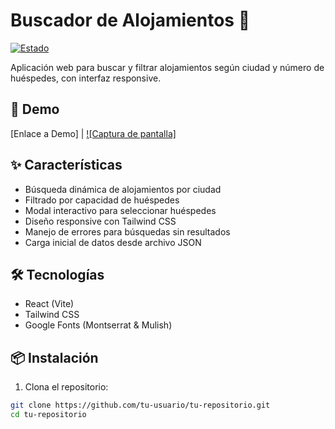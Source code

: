 # Buscador de Alojamientos 🏡

[![Estado](https://img.shields.io/badge/estado-%F0%9F%94%A5__activod-green.svg)](https://github.com/tu-usuario/tu-repositorio)

Aplicación web para buscar y filtrar alojamientos según ciudad y número de huéspedes, con interfaz responsive.

## 🚀 Demo
[Enlace a Demo] | [![Captura de pantalla]](ruta-imagen.jpg) <!-- Agrega tu media aquí -->

## ✨ Características
- Búsqueda dinámica de alojamientos por ciudad
- Filtrado por capacidad de huéspedes
- Modal interactivo para seleccionar huéspedes
- Diseño responsive con Tailwind CSS
- Manejo de errores para búsquedas sin resultados
- Carga inicial de datos desde archivo JSON

## 🛠️ Tecnologías
- React (Vite)
- Tailwind CSS
- Google Fonts (Montserrat & Mulish)

## 📦 Instalación

1. Clona el repositorio:
```bash
git clone https://github.com/tu-usuario/tu-repositorio.git
cd tu-repositorio
